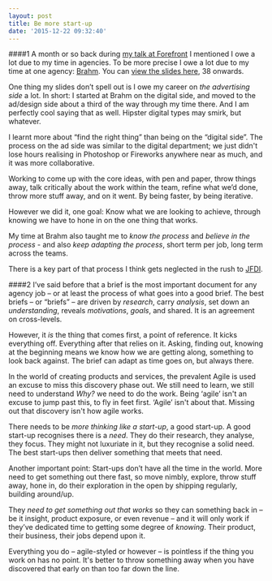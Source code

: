 ```yaml
---
layout: post
title: Be more start-up
date: '2015-12-22 09:32:40'
---
```


####1
A month or so back during [my talk at Forefront](/forefront-leeds-26-november-2015) I mentioned I owe a lot due to my time in agencies. To be more precise I owe a lot due to my time at one agency: [Brahm](https://en.wikipedia.org/wiki/Brass_Agency). You can [view the slides here](https://speakerdeck.com/idlesi/forefront-november-2015?slide=38), 38 onwards.

One thing my slides don’t spell out is I owe my career on *the advertising side* a lot. In short: I started at Brahm on the digital side, and moved to the ad/design side about a third of the way through my time there. And I am perfectly cool saying that as well. Hipster digital types may smirk, but whatever.

I learnt more about “find the right thing” than being on the “digital side”. The process on the ad side was similar to the digital department; we just didn't lose hours realising in Photoshop or Fireworks anywhere near as much, and it was more collaborative.

Working to come up with the core ideas, with pen and paper, throw things away, talk critically about the work within the team, refine what we’d done, throw more stuff away, and on it went. By being faster, by being iterative.

However we did it, one goal: Know what we are looking to achieve, through knowing we have to hone in on the one thing that works.

My time at Brahm also taught me to *know the process* and *believe in the process* - and also *keep adapting the process*, short term per job, long term across the teams.

There is a key part of that process I think gets neglected in the rush to [JFDI](http://geekdictionary.computing.net/define/jfdi).

####2
I’ve said before that a brief is the most important document for any agency job – or at least the process of what goes into a good brief. The best briefs – or “briefs” – are driven by *research*, carry *analysis*, set down an *understanding*, reveals *motivations*, *goals*, and shared. It is an agreement on cross-levels.

However, it *is* the thing that comes first, a point of reference. It kicks everything off. Everything after that relies on it. Asking, finding out, knowing at the beginning means we know how we are getting along, something to look back against. The brief can adapt as time goes on, but always there.

In the world of creating products and services, the prevalent Agile is used an excuse to miss this discovery phase out. We still need to learn, we still need to understand *Why?* we need to do the work. Being ‘agile’ isn't an excuse to jump past this, to fly in feet first. ‘Agile’ isn't about that. Missing out that discovery isn't how agile works.

There needs to be *more thinking like a start-up*, a good start-up. A good start-up recognises there is a *need*. They do their research, they analyse, they focus. They might not luxuriate in it, but they recognise a solid need. The best start-ups then deliver something that meets that need.

Another important point: Start-ups don’t have all the time in the world. More need to get something out there fast, so move nimbly, explore, throw stuff away, hone in, do their exploration in the open by shipping regularly, building around/up.

They *need to get something out that works* so they can something back in – be it insight, product exposure, or even revenue – and it will only work if they’ve dedicated time to getting some degree of *knowing*. Their product, their business, their jobs depend upon it.

Everything you do – agile-styled or however – is pointless if the thing you work on has no point. It's better to throw something away when you have discovered that early on than too far down the line.
